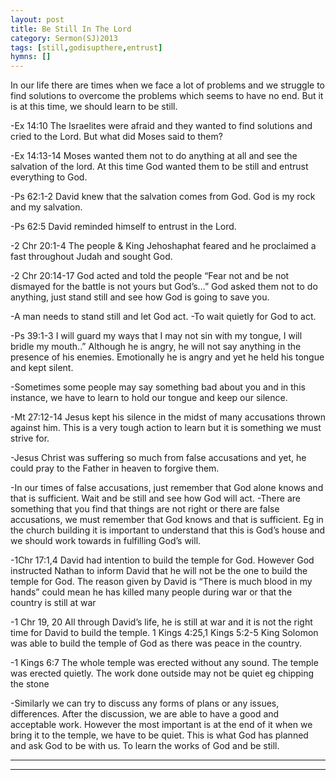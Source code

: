 ```yaml
---
layout: post
title: Be Still In The Lord
category: Sermon(SJ)2013
tags: [still,godisupthere,entrust]
hymns: []
---
```

In our life there are times when we face a lot of problems and we struggle to find solutions to overcome the problems which seems to have no end. But it is at this time, we should learn to be still.

-Ex 14:10 
The Israelites were afraid and they wanted to find solutions and cried to the Lord. But what did Moses said to them?

-Ex 14:13-14 
Moses wanted them not to do anything at all and see the salvation of the lord. At this time God wanted them to be still and entrust everything to God.

-Ps 62:1-2 
David knew that the salvation comes from God. God is my rock and my salvation. 

-Ps 62:5 
David reminded himself to entrust in the Lord. 

-2 Chr 20:1-4 
The people & King Jehoshaphat feared and he proclaimed a fast throughout Judah and sought God. 

-2 Chr 20:14-17 
God acted and told the people  “Fear not and be not dismayed for the battle is not yours but God’s…” God asked them not to do anything, just stand still and see how God is going to save you.

-A man needs to stand still and let God act. -To wait quietly for God to act.

-Ps 39:1-3 I will guard my ways that I may not sin with my tongue, I will bridle my mouth..” 
Although he is angry, he will not say anything in the presence of his enemies. Emotionally he is angry and yet he held his tongue and kept silent.

-Sometimes some people may say something bad about you and in this instance, we have to learn to hold our tongue and keep our silence.

-Mt 27:12-14 Jesus kept his silence in the midst of many accusations thrown against him. This is a very tough action to learn but it is something we must strive for. 

-Jesus Christ was suffering so much from false accusations and yet, he could pray to the Father in heaven to forgive them. 

-In our times of false accusations, just remember that God alone knows and that is sufficient.  Wait and be still and see how God will act. -There are something that you find that things are not right or there are false accusations, we must remember that God knows and that is sufficient. 
Eg in the church building it is important to understand that this is God’s house and we should work towards in fulfilling God’s will.

-1Chr 17:1,4 David had intention to build the temple for God. However God instructed Nathan to inform David that he will not be the one to build the temple for God. The reason given by David is “There is much blood in my hands” could mean he has killed many people during war or that the country is still at war 

-1 Chr 19, 20 All through David’s life, he is still at war and it is not the right time for David to build the temple. 
1 Kings 4:25,1 Kings 5:2-5 King Solomon was able to build the temple of God as there was peace in the country. 

-1 Kings 6:7 The whole temple was erected without any sound. The temple was erected quietly. The work done outside may not be quiet eg chipping the stone

-Similarly we can try to discuss any forms of plans or any issues, differences. After the discussion, we are able to have a good and acceptable work.  However the most important is at the end of it when we bring it to the temple, we have to be quiet. This is what God has planned and ask God to be with us. To learn the works of God and be still.



----
****
